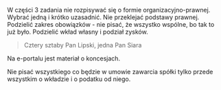 W części 3 zadania nie rozpisywać się o formie organizacyjno-prawnej. Wybrać jedną i krótko uzasadnić. Nie przeklejać podstawy prawnej. Podzielić zakres obowiązków - nie pisać, że wszystko wspólne, bo tak to już było. Podzielić wkład własny i podział zysków.

> Cztery sztaby Pan Lipski, jedna Pan Siara

Na e-portalu jest materiał o koncesjach.

Nie pisać wszystkiego co będzie w umowie zawarcia spółki tylko przede wszystkim o wkładzie i o podatku od niego. 
